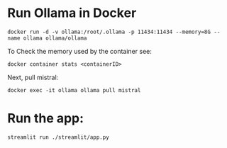 # Run Ollama in Docker

```shell
docker run -d -v ollama:/root/.ollama -p 11434:11434 --memory=8G --name ollama ollama/ollama
```

To Check the memory used by the container see:

```shell
docker container stats <containerID>
```

Next, pull mistral:

```shell
docker exec -it ollama ollama pull mistral
```

# Run the app:

```shell
streamlit run ./streamlit/app.py
```